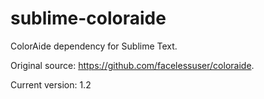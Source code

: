 # sublime-coloraide

ColorAide dependency for Sublime Text.

Original source: https://github.com/facelessuser/coloraide.

Current version:  1.2
